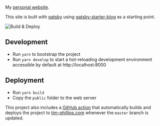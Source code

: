 My [personal website](https://wwww.tim-phillips.com).

This site is built with [gatsby](https://www.gatsbyjs.org/) using [gatsby-starter-blog](https://github.com/gatsbyjs/gatsby-starter-blog) as a starting point.

![Build & Deploy](https://github.com/timphillips/tim-phillips.com/workflows/Build%20&%20Deploy/badge.svg)

## Development

- Run `yarn` to bootstrap the project
- Run `yarn develop` to start a hot-reloading development environment accessible by default at http://localhost:8000

## Deployment

- Run `yarn build`
- Copy the `public` folder to the web server

This project also includes a [GitHub action](https://github.com/timphillips/tim-phillips.com/blob/master/.github/workflows/buildDeploy.yml) that automatically builds and deploys the project to [tim-phillips.com](https://www.tim-phillips.com) whenever the `master` branch is updated.
